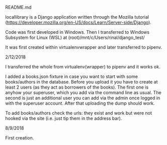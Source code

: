 README.md

locallibrary is a Django application written through the Mozilla tutorial (https://developer.mozilla.org/en-US/docs/Learn/Server-side/Django).

Code was first developed in Windows.
Then I transferred to Windows Subsystem for Linux (WSL) at (root)/mnt/c/Users/rinal/django_test/

It was first created within virtualenvwrapper and later transferred to pipenv.



2/12/2018

I transferred the whole from virtualenv(wrapper) to pipenv and it works ok.

I added a books.json fixture in case you want to start with some books/authors in the database.
Before you upload it you have to create at least 2 users (as they act as borrowers of the books).
The first one is anyhow your superuser, which you add via the command line as usual.
The second is just an additional user you can add via the admin once logged in with the superuser account.
After that uploading the dump should work.

To add books/authors check the urls: they exist and work but were not hooked via the site (i.e. just tip them in the address bar).




8/9/2018

First creation.